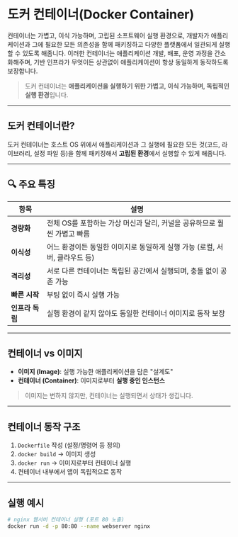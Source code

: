 # 도커 컨테이너(Docker Container)

컨테이너는 가볍고, 이식 가능하며, 고립된 소프트웨어 실행 환경으로,
개발자가 애플리케이션과 그에 필요한 모든 의존성을 함께 패키징하고 다양한 플랫폼에서 일관되게 실행할 수 있도록 해줍니다.
이러한 컨테이너는 애플리케이션 개발, 배포, 운영 과정을 간소화해주며,
기반 인프라가 무엇이든 상관없이 애플리케이션이 항상 동일하게 동작하도록 보장합니다.

> 도커 컨테이너는 **애플리케이션을 실행하기 위한 가볍고, 이식 가능하며, 독립적인 실행 환경**입니다.

---

## 도커 컨테이너란?

도커 컨테이너는 호스트 OS 위에서 애플리케이션과 그 실행에 필요한 모든 것(코드, 라이브러리, 설정 파일 등)을 함께 패키징해서 **고립된 환경**에서 실행할 수 있게 해줍니다.

---

## 🔍 주요 특징

| 항목         | 설명 |
|--------------|------|
| **경량화**    | 전체 OS를 포함하는 가상 머신과 달리, 커널을 공유하므로 훨씬 가볍고 빠름 |
| **이식성**    | 어느 환경이든 동일한 이미지로 동일하게 실행 가능 (로컬, 서버, 클라우드 등) |
| **격리성**    | 서로 다른 컨테이너는 독립된 공간에서 실행되며, 충돌 없이 공존 가능 |
| **빠른 시작** | 부팅 없이 즉시 실행 가능 |
| **인프라 독립** | 실행 환경이 같지 않아도 동일한 컨테이너 이미지로 동작 보장 |

---

## 컨테이너 vs 이미지

- **이미지 (Image)**: 실행 가능한 애플리케이션을 담은 "설계도"
- **컨테이너 (Container)**: 이미지로부터 **실행 중인 인스턴스**

> 이미지는 변하지 않지만, 컨테이너는 실행되면서 상태가 생깁니다.

---

## 컨테이너 동작 구조

1. `Dockerfile` 작성 (설정/명령어 등 정의)
2. `docker build` → 이미지 생성
3. `docker run` → 이미지로부터 컨테이너 실행
4. 컨테이너 내부에서 앱이 독립적으로 동작

---

## 실행 예시

```bash
# nginx 웹서버 컨테이너 실행 (포트 80 노출)
docker run -d -p 80:80 --name webserver nginx
